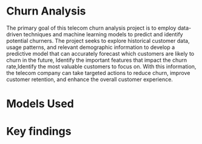 # Churn Analysis

The primary goal of this telecom churn analysis project is to employ data-driven techniques and machine learning models to predict and identify potential churners. The project seeks to explore historical customer data, usage patterns, and relevant demographic information to develop a predictive model that can accurately forecast which customers are likely to churn in the future, Identify the important features that impact the churn rate,Identify the most valuable customers to focus on. With this information, the telecom company can take targeted actions to reduce churn, improve customer retention, and enhance the overall customer experience.

# Models Used

# Key findings
